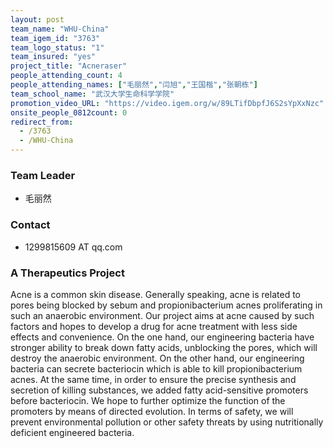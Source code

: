 ```yaml
---
layout: post
team_name: "WHU-China"
team_igem_id: "3763"
team_logo_status: "1"
team_insured: "yes"
project_title: "Acneraser"
people_attending_count: 4
people_attending_names: ["毛丽然","闫旭","王国楷","张朝栋"]
team_school_name: "武汉大学生命科学学院"
promotion_video_URL: "https://video.igem.org/w/89LTifDbpfJ6S2sYpXxNzc"
onsite_people_0812count: 0
redirect_from:
  - /3763
  - /WHU-China
---
```



### Team Leader
* 毛丽然

### Contact
* 1299815609 AT qq.com

### A Therapeutics Project

Acne is a common skin disease. Generally speaking, acne is related to pores being blocked by sebum and propionibacterium acnes proliferating in such an anaerobic environment. Our project aims at acne caused by such factors and hopes to develop a drug for acne treatment with less side effects and convenience. On the one hand, our engineering bacteria have stronger ability to break down fatty acids, unblocking the pores, which will destroy the anaerobic environment. On the other hand, our engineering bacteria can secrete bacteriocin which is able to kill propionibacterium acnes. At the same time, in order to ensure the precise synthesis and secretion of killing substances, we added fatty acid-sensitive promoters before bacteriocin. We hope to further optimize the function of the promoters by means of directed evolution. In terms of safety, we will prevent environmental pollution or other safety threats by using nutritionally deficient engineered bacteria.
